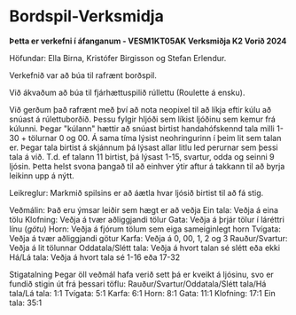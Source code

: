 # Bordspil-Verksmidja

**Þetta er verkefni í áfanganum - VESM1KT05AK Verksmiðja K2 Vorið 2024**

Höfundar: Ella Birna, Kristófer Birgisson og Stefan Erlendur.

Verkefnið var að búa til rafrænt borðspil.

Við ákvaðum að búa til fjárhættuspilið rúllettu (Roulette á ensku).

Við gerðum það rafrænt með því að nota neopixel til að líkja eftir kúlu að snúast á rúlettuborðið. Þessu fylgir hljóði sem líkist ljóðinu sem kemur frá kúlunni. Þegar "kúlann" hættir að snúast birtist handahófskennd tala milli 1-30 + tölurnar 0 og 00. Á sama tíma lýsist neohringurinn í þeim lit sem talan er. Þegar tala birtist á skjánnum þá lýsast allar litlu led perurnar sem þessi tala á við. T.d. ef talann 11 birtist, þá lýsast 1-15, svartur, odda og seinni 9 ljósin. Þetta helst svona þangað til að einhver ýtir aftur á takkann til að byrja leikinn upp á nýtt.

Leikreglur:
  Markmið spilsins er að áætla hvar ljósið birtist til að fá stig.
  
  Veðmálin: Það eru ýmsar leiðir sem hægt er að veðja
    Ein tala: Veðja á eina tölu
    Klofning: Veðja á tvær aðliggjandi tölur
    Gata: Veðja á þrjár tölur í láréttri línu (*götu*)
    Horn: Veðja á fjórum tölum sem eiga sameiginlegt horn
    Tvígata: Veðja á tvær aðliggjandi götur
    Karfa: Veðja á 0, 00, 1, 2 og 3
    Rauður/Svartur: Veðja á lit tölunnar
    Oddatala/Slétt tala: Veðja á hvort talan sé slétt eða ekki
    Há/Lá tala: Veðja á hvort tala sé 1-16 eða 17-32

  Stigatalning
    Þegar öll veðmál hafa verið sett þá er kveikt á ljósinu, svo er fundið stigin út frá þessari töflu:
      Rauður/Svartur/Oddatala/Slétt tala/Há tala/Lá tala: 1:1
      Tvígata: 5:1
      Karfa: 6:1
      Horn: 8:1
      Gata: 11:1
      Klofning: 17:1
      Ein tala: 35:1


      
      
      
      
